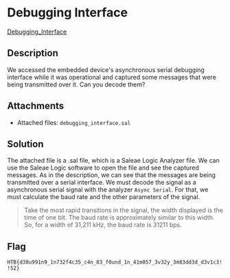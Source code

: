 # Debugging Interface

[Debugging_Interface](https://app.hackthebox.com/challenges/207)

## Description

We accessed the embedded device's asynchronous serial debugging interface while it was operational and captured some messages that were being transmitted over it. Can you decode them?

## Attachments

- Attached files: `debugging_interface.sal`

## Solution

The attached file is a .sal file, which is a Saleae Logic Analyzer file. 
We can use the Saleae Logic software to open the file and see the captured messages.
As in the  description, we can see that the messages are being transmitted over a serial interface.
We must decode the signal as a asynchronous serial signal with the analyzer `Async Serial`.
For that, we must calculate the baud rate and the other parameters of the signal.

> Take the most rapid transitions in the signal, the width displayed is the time of one bit.
> The baud rate is approximately similar to this width.
> So, for a width of 31,211 kHz, the baud rate is 31211 bps.

## Flag

`HTB{d38u991n9_1n732f4c35_c4n_83_f0und_1n_41m057_3v32y_3m83dd3d_d3v1c3!!52}`
